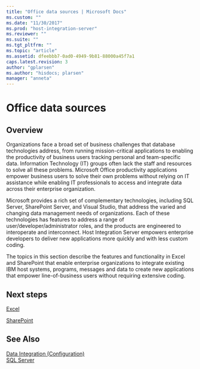 ```yaml
---
title: "Office data sources | Microsoft Docs"
ms.custom: ""
ms.date: "11/30/2017"
ms.prod: "host-integration-server"
ms.reviewer: ""
ms.suite: ""
ms.tgt_pltfrm: ""
ms.topic: "article"
ms.assetid: dfeebbb7-0ad0-4949-9b81-88000a45f7a1
caps.latest.revision: 3
author: "gplarsen"
ms.author: "hisdocs; plarsen"
manager: "anneta"
---
```

# Office data sources

## Overview
Organizations face a broad set of business challenges that database technologies address, from running mission-critical applications to enabling the productivity of business users tracking personal and team-specific data. Information Technology (IT) groups often lack the staff and resources to solve all these problems. Microsoft Office productivity applications empower business users to solve their own problems without relying on IT assistance while enabling IT professionals to access and integrate data across their enterprise organization.  
  
Microsoft provides a rich set of complementary technologies, including SQL Server, SharePoint Server, and Visual Studio, that address the varied and changing data management needs of organizations. Each of these technologies has features to address a range of user/developer/administrator roles, and the products are engineered to interoperate and interconnect. Host Integration Server empowers enterprise developers to deliver new applications more quickly and with less custom coding.  
  
The topics in this section describe the features and functionality in Excel and SharePoint that enable enterprise organizations to integrate existing IBM host systems, programs, messages and data to create new applications that empower line-of-business users without requiring extensive coding.  
  
## Next steps
 [Excel](../core/excel1.md)  
  
 [SharePoint](../core/sharepoint1.md)  
  
## See Also  
 [Data Integration (Configuration)](../core/data-integration-configuration-2.md)   
 [SQL Server](../core/sql-server2.md)